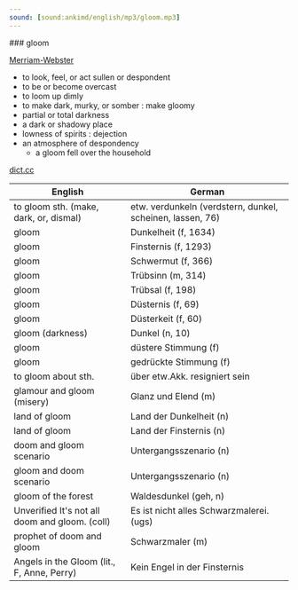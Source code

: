 ```yaml
---
sound: [sound:ankimd/english/mp3/gloom.mp3]
---
```


\### gloom

[Merriam-Webster](https://www.merriam-webster.com/dictionary/gloom)

- to look, feel, or act sullen or despondent
- to be or become overcast
- to loom up dimly
- to make dark, murky, or somber : make gloomy
- partial or total darkness
- a dark or shadowy place
- lowness of spirits : dejection
- an atmosphere of despondency
    - a gloom fell over the household

[dict.cc](https://www.dict.cc/gloom)

| English        | German       |
| -------------- | ------------ |
| to gloom sth. (make, dark, or, dismal) | etw. verdunkeln (verdstern, dunkel, scheinen, lassen, 76) |
| gloom | Dunkelheit (f, 1634) |
| gloom | Finsternis (f, 1293) |
| gloom | Schwermut (f, 366) |
| gloom | Trübsinn (m, 314) |
| gloom | Trübsal (f, 198) |
| gloom | Düsternis (f, 69) |
| gloom | Düsterkeit (f, 60) |
| gloom (darkness) | Dunkel (n, 10) |
| gloom | düstere Stimmung (f) |
| gloom | gedrückte Stimmung (f) |
| to gloom about sth. | über etw.Akk. resigniert sein |
| glamour and gloom (misery) | Glanz und Elend (m) |
| land of gloom | Land der Dunkelheit (n) |
| land of gloom | Land der Finsternis (n) |
| doom and gloom scenario | Untergangsszenario (n) |
| gloom and doom scenario | Untergangsszenario (n) |
| gloom of the forest | Waldesdunkel (geh, n) |
| Unverified It's not all doom and gloom. (coll) | Es ist nicht alles Schwarzmalerei. (ugs) |
| prophet of doom and gloom | Schwarzmaler (m) |
| Angels in the Gloom (lit., F, Anne, Perry) | Kein Engel in der Finsternis |
